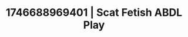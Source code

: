 ---
categories:
- BDSM whisper
- Intimate reveal
- AI-generated
- Lip biting
- ASMR
- Soft domination
- Cosplay
- Creative kink
image: /assets/images/1746688969401.jpg
layout: post
seo:
  description: Featured content with exclusive Scat Fetish, ABDL Play. HD images available.
  keywords: Scat Fetish, ABDL Play
  og_image: /assets/images/1746688969401.jpg
  schema_type: VisualArtwork
tags:
- ABDL Play
- '#1746688969401'
- Scat Fetish
title: 1746688969401 | Scat Fetish ABDL Play
---